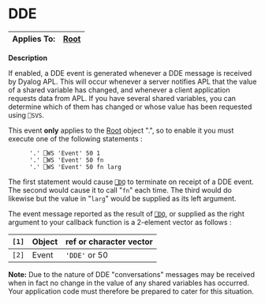 




<h1 class="heading"><span class="name">DDE</span></h1>

| Applies To: | [Root](./root.md) |
| --- | ---  |


**Description**


If enabled, a DDE event is generated whenever a DDE message is received by Dyalog APL. This will occur whenever a server notifies APL that the value of a shared variable has changed, and whenever a client application requests data from APL. If you have several shared variables, you can determine which of them has changed or whose value has been requested using `⎕SVS`.



This event **only** applies to the [Root](./root.md) object ".", so to enable it you must execute one of the following statements :
```apl
      '.' ⎕WS 'Event' 50 1
      '.' ⎕WS 'Event' 50 fn
      '.' ⎕WS 'Event' 50 fn larg
```


The first statement would cause [`⎕DQ`](../../Language/System%20Functions/dq.htm) to terminate on receipt of a DDE event. The second would cause it to call "`fn`" each time. The third would do likewise but the value in "`larg`" would be supplied as its left argument.


The event message reported as the result of [`⎕DQ`](../../Language/System%20Functions/dq.htm), or supplied as the right argument to your callback function is a 2-element vector as follows :


| `[1]` | Object | ref or character vector |
| --- | --- | ---  |
| `[2]` | Event | `'DDE'` or 50 |


**Note:** Due to the nature of DDE "conversations" messages may be received when in fact no change in the value of any shared variables has occurred. Your application code must therefore be prepared to cater for this situation.


